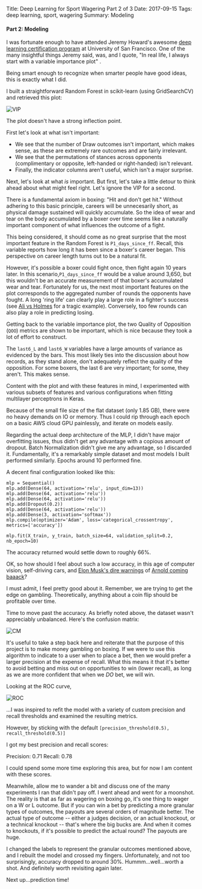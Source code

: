 Title:  Deep Learning for Sport Wagering Part 2 of 3
Date: 2017-09-15
Tags: deep learning, sport, wagering
Summary: Modeling

#### Part 2: Modeling


I was fortunate enough to have attended Jeremy Howard's awesome [deep learning certification program](https://www.usfca.edu/data-institute/certificates/deep-learning-part-one) at University of San Francisco. One of the many insightful things Jeremy said, was, and I quote, "In real life, I always start with a variable importance plot" <find video>.

Being smart enough to recognize when smarter people have good ideas, this is exactly what I did.

I built a straightforward Random Forest in scikit-learn (using GridSearchCV) and retrieved this plot:

![VIP](https://github.com/mobbSF/blog/blob/master/images/VIP.png?raw=true)

The plot doesn't have a strong inflection point. 

First let's look at what isn't important:  

- We see that the number of Draw outcomes isn't important, which makes sense, as these are extremely rare outcomes and are fairly irrelevant.  
- We see that the permutations of stances across opponents (complimentary or opposite, left-handed or right-handed) isn't relevant.  
- Finally, the indicator columns aren't useful, which isn't a major surprise. 

Next, let's look at what *is* important. But first, let's take a little detour to think ahead about what might feel right. Let's ignore the VIP for a second.

There is a fundamental axiom in boxing: "Hit and don't get hit." Without adhering to this basic principle, careers will be unnecesarily short, as physical damage sustained will quickly accumulate. So the idea of wear and tear on the body accumulated by a boxer over time seems like a naturally important component of what influences the outcome of a fight. 

This being considered, it should come as no great surprise that the most important feature in the Random Forest is `P1_days_since_ff`. Recall, this variable reports how long it has been since a boxer's career began. This perspective on career length turns out to be a natural fit.

However, it's possible a boxer could fight once, then fight again 10 years later. In this scenario,`P1_days_since_ff` would be a value around 3,650, but this wouldn't be an accurate measurement of that boxer's accumulated wear and tear. Fortunately for us, the next most important features on the plot corresponds to the aggregated number of rounds the opponents have fought. A long 'ring life' can clearly play a large role in a fighter's success (see [Ali vs Holmes](https://www.youtube.com/watch?v=Ja9iovR9B3E) for a tragic example). Conversely, too few rounds can also play a role in predicting losing.

Getting back to the variable importance plot, the two Quality of Opposition (`QOO`) metrics are shown to be important, which is nice because they took a lot of effort to construct.

The `last6_L` and `last6_W` variables have a large amounts of variance as evidenced by the bars. This most likely ties into the discussion about how records, as they stand alone, don't adequately reflect the quality of the opposition. For some boxers, the last 6 are very important; for some, they aren't. This makes sense.

Content with the plot and with these features in mind, I experimented with various subsets of features and various configurations when fitting multilayer perceptrons in Keras.

Because of the small file size of the flat dataset (only 1.85 GB), there were no heavy demands on IO or memory. Thus I could rip through each epoch on a basic AWS cloud GPU painlessly, and iterate on models easily. 

Regarding the actual deep architecture of the MLP, I didn't have major overfitting issues, thus didn't get any advantage with a copious amount of dropout. Batch Normalization didn't give me any advantage, so I discarded it. Fundamentally, it's a remarkably simple dataset and most models I built performed similarly. Epochs around 10 performed fine.

A decent final configuration looked like this: 

    mlp = Sequential()
    mlp.add(Dense(64, activation='relu', input_dim=13))
    mlp.add(Dense(64, activation='relu'))
    mlp.add(Dense(64, activation='relu'))
    mlp.add(Dropout(0.2))
    mlp.add(Dense(64, activation='relu'))
    mlp.add(Dense(3, activation='softmax'))
    mlp.compile(optimizer='Adam', loss='categorical_crossentropy', metrics=['accuracy'])

    mlp.fit(X_train, y_train, batch_size=64, validation_split=0.2, nb_epoch=10)

The accuracy returned would settle down to roughly 66%. 

OK, so how should I feel about such a low accuracy, in this age of computer vision, self-driving cars, and [Elon Musk's dire warnings](https://www.cnbc.com/2017/08/11/elon-musk-issues-a-stark-warning-about-a-i-calls-it-a-bigger-threat-than-north-korea.html) of [Arnold coming baaack](https://www.youtube.com/watch?v=-WIwQlMesr0)?

I must admit, I feel pretty good about it. Remember, we are trying to get the edge on gambling. Theoretically, anything about a coin flip should be profitable over time. 

Time to move past the accuracy. As briefly noted above, the dataset wasn't appreciably unbalanced. Here's the confusion matrix:

![CM](https://github.com/mobbSF/blog/blob/master/images/CM.png?raw=true)

It's useful to take a step back here and reiterate that the purpose of this project is to make money gambling on boxing. If we were to use this algorithm to indicate to a user when to place a bet, then we would prefer a larger precision at the expense of recall. What this means it that it's better to avoid betting and miss out on opportunities to win (lower recall), as long as we are more confident that when we *DO* bet, we will win. 

Looking at the ROC curve,

![ROC](https://github.com/mobbSF/blog/blob/master/images/ROC.png?raw=true)

...I was inspired to refit the model with a variety of custom precision and recall thresholds and examined the resulting metrics.  

However, by sticking with the default `[precision_threshold(0.5), recall_threshold(0.5)]`
 
I got my best precision and recall scores: 

Precision: 0.71
Recall:    0.78

I could spend some more time exploring this area, but for now I am content with these scores.

Meanwhile, allow me to wander a bit and discuss one of the many experiments I ran that didn't pay off. I went ahead and went for a moonshot. The reality is that as far as wagering on boxing go, it's one thing to wager on a W or L outcome. But if you can win a bet by predicting a more granular types of outcomes, the payouts are several orders of magnitude better. The actual type of outcome -- either a judges decision, or an actual knockout, or a technical knockout -- that's where the big bucks are. And when it comes to knockouts, if it's possible to predict the actual round? The payouts are huge. 

I changed the labels to represent the granular outcomes mentioned above, and I rebuilt the model and crossed my fingers. Unfortunately, and not too surprisingly, accuracy dropped to around 30%. Hummm...well...worth a shot. And definitely worth revisiting again later.

Next up...prediction time!
